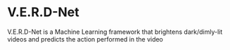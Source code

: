 # V.E.R.D-Net
V.E.R.D-Net is a Machine Learning framework that brightens dark/dimly-lit videos and predicts the action performed in the video

# 
